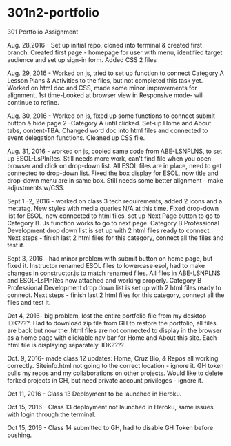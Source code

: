 # 301n2-portfolio
301 Portfolio Assignment

Aug. 28,2016 - Set up initial repo, cloned into terminal & created first branch.
Created first page - homepage for user with menu, identified target audience and set up sign-in form.
Added CSS 2 files

Aug. 29, 2016 - Worked on js, tried to set up function to connect Category A Lesson Plans & Activities to the files,
but not completed this task yet.
Worked on html doc and CSS, made some minor improvements for alignment.
1st time-Looked at browser view in Responsive mode- will continue to refine.

Aug. 30, 2016 - Worked on js, fixed up some functions to connect submit button & hide page 2 -Category A until clicked.
Set-up Home and About tabs, content-TBA.
Changed word doc into html files and connected to event delegation functions.
Cleaned up CSS file.

Aug. 31, 2016 - worked on js, copied same code from ABE-LSNPLNS, to set up ESOL-LsPlnRes. Still needs more work, can't find file when you open browser and click on drop-down list. All ESOL files are in place, need to get connected to drop-down list.
Fixed the box display for ESOL, now title and drop-down menu are in same box. Still needs some better alignment - make adjustments w/CSS.

Sept 1 -2, 2016 - worked on class 3 tech requirements, added 2 icons and a metatag. New styles with media queries N/A at this time.
Fixed drop-down list for ESOL, now connected to html files, set up Next Page button to go to Category B. Js function works to go to next page. Category B Professional Development drop down list is set up with 2 html files ready to connect. Next steps - finish last 2 html files for this category, connect all the files and test it.

Sept 3, 2016 - had minor problem with submit button on home page, but fixed it. Instructor renamed ESOL files to lowercase esol, had to make changes in constructor.js to match renamed files. All files in ABE-LSNPLNS and ESOL-LsPlnRes now attached and working properly.
Category B Professional Development drop down list is set up with 2 html files ready to connect. Next steps - finish last 2 html files for this category, connect all the files and test it.

Oct 4, 2016- big problem, lost the entire portfolio file from my desktop IDK????.  Had to download zip file from GH to restore the portfolio, all files are back but now the .html files are not connected to display in the browser as a home page with clickable nav bar for Home and About this site. Each html file is displaying separately.  IDK????

Oct. 9, 2016- made class 12 updates: Home, Cruz Bio, & Repos all working correctly. Siteinfo.html not going to the correct location - ignore it. GH token pulls my repos and my collaborations on other projects. Would like to delete forked projects in GH, but need private account privileges - ignore it.

Oct 11, 2016 - Class 13 Deployment to be launched in Heroku.

Oct 15, 2016 - Class 13 deployment not launched in Heroku, same issues with login through the terminal.

Oct 15, 2016 - Class 14 submitted to GH, had to disable GH Token before pushing.
